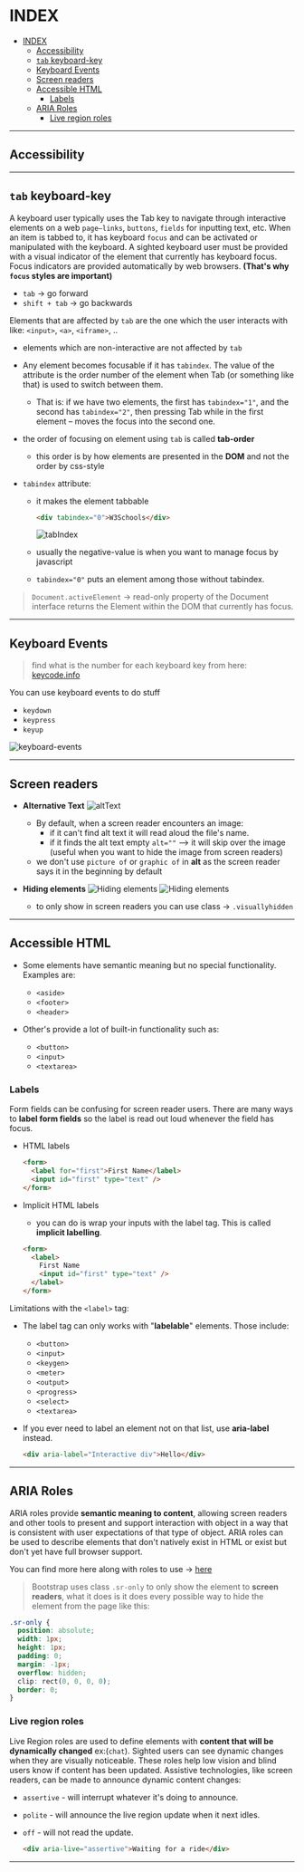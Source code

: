 # INDEX

- [INDEX](#index)
  - [Accessibility](#accessibility)
  - [`tab` keyboard-key](#tab-keyboard-key)
  - [Keyboard Events](#keyboard-events)
  - [Screen readers](#screen-readers)
  - [Accessible HTML](#accessible-html)
    - [Labels](#labels)
  - [ARIA Roles](#aria-roles)
    - [Live region roles](#live-region-roles)

---

## Accessibility

---

## `tab` keyboard-key

A keyboard user typically uses the Tab key to navigate through interactive elements on a web `page—links`, `buttons`, `fields` for inputting text, etc. When an item is tabbed to, it has keyboard `focus` and can be activated or manipulated with the keyboard. A sighted keyboard user must be provided with a visual indicator of the element that currently has keyboard focus. Focus indicators are provided automatically by web browsers. **(That's why `focus` styles are important)**

- `tab` -> go forward
- `shift + tab` -> go backwards

Elements that are affected by `tab` are the one which the user interacts with like: `<input>`, `<a>`, `<iframe>`, ..

- elements which are non-interactive are not affected by `tab`
- Any element becomes focusable if it has `tabindex`. The value of the attribute is the order number of the element when Tab (or something like that) is used to switch between them.
  - That is: if we have two elements, the first has `tabindex="1"`, and the second has `tabindex="2"`, then pressing Tab while in the first element – moves the focus into the second one.
- the order of focusing on element using `tab` is called **tab-order**

  - this order is by how elements are presented in the **DOM** and not the order by css-style

- `tabindex` attribute:

  - it makes the element tabbable

    ```html
    <div tabindex="0">W3Schools</div>
    ```

    ![tabIndex](./img/tabIndex.png)

  - usually the negative-value is when you want to manage focus by javascript
  - `tabindex="0"` puts an element among those without tabindex.

> `Document.activeElement` -> read-only property of the Document interface returns the Element within the DOM that currently has focus.

---

## Keyboard Events

> find what is the number for each keyboard key from here: [keycode.info](https://www.keycode.info)

You can use keyboard events to do stuff

- `keydown`
- `keypress`
- `keyup`

![keyboard-events](./img/keyboard-events.png)

---

## Screen readers

- **Alternative Text**
  ![altText](./img/altText.png)

  - By default, when a screen reader encounters an image:
    - if it can't find alt text it will read aloud the file's name.
    - if it finds the alt text empty `alt=""` --> it will skip over the image (useful when you want to hide the image from screen readers)
  - we don't use `picture of` or `graphic of` in **alt** as the screen reader says it in the beginning by default

- **Hiding elements**
  ![Hiding elements](./img/hiding.png)
  ![Hiding elements](./img/hiding2.png)
  - to only show in screen readers you can use class -> `.visuallyhidden`

---

## Accessible HTML

- Some elements have semantic meaning but no special functionality. Examples are:

  - `<aside>`
  - `<footer>`
  - `<header>`

- Other's provide a lot of built-in functionality such as:

  - `<button>`
  - `<input>`
  - `<textarea>`

### Labels

Form fields can be confusing for screen reader users. There are many ways to **label form fields** so the label is read out loud whenever the field has focus.

- HTML labels

  ```html
  <form>
    <label for="first">First Name</label>
    <input id="first" type="text" />
  </form>
  ```

- Implicit HTML labels

  - you can do is wrap your inputs with the label tag. This is called **implicit labelling**.

  ```html
  <form>
    <label>
      First Name
      <input id="first" type="text" />
    </label>
  </form>
  ```

Limitations with the `<label>` tag:

- The label tag can only works with "**labelable**" elements. Those include:

  - `<button>`
  - `<input>`
  - `<keygen>`
  - `<meter>`
  - `<output>`
  - `<progress>`
  - `<select>`
  - `<textarea>`

- If you ever need to label an element not on that list, use **aria-label** instead.

  ```html
  <div aria-label="Interactive div">Hello</div>
  ```

---

## ARIA Roles

ARIA roles provide **semantic meaning to content**, allowing screen readers and other tools to present and support interaction with object in a way that is consistent with user expectations of that type of object. ARIA roles can be used to describe elements that don't natively exist in HTML or exist but don't yet have full browser support.

You can find more here along with roles to use -> [here](https://developer.mozilla.org/en-US/docs/Web/Accessibility/ARIA/Roles)

> Bootstrap uses class `.sr-only` to only show the element to **screen readers**, what it does is it does every possible way to hide the element from the page like this:

```css
.sr-only {
  position: absolute;
  width: 1px;
  height: 1px;
  padding: 0;
  margin: -1px;
  overflow: hidden;
  clip: rect(0, 0, 0, 0);
  border: 0;
}
```

### Live region roles

Live Region roles are used to define elements with **content that will be dynamically changed** ex:(`chat`). Sighted users can see dynamic changes when they are visually noticeable. These roles help low vision and blind users know if content has been updated. Assistive technologies, like screen readers, can be made to announce dynamic content changes:

- `assertive` - will interrupt whatever it's doing to announce.
- `polite` - will announce the live region update when it next idles.
- `off` - will not read the update.

  ```html
  <div aria-live="assertive">Waiting for a ride</div>
  ```

---
